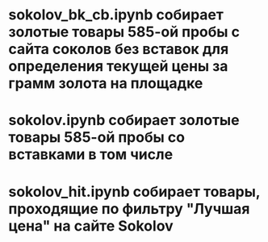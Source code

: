# sokolov_bk_cb.ipynb собирает золотые товары 585-ой пробы с сайта соколов без вставок для определения текущей цены за грамм золота на площадке

# sokolov.ipynb собирает золотые товары 585-ой пробы со вставками в том числе

# sokolov_hit.ipynb собирает товары, проходящие по фильтру "Лучшая цена" на сайте Sokolov